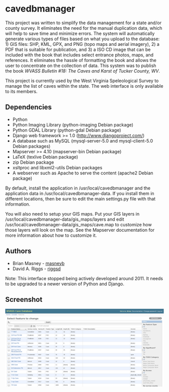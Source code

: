 # cavedbmanager

This project was written to simplify the data management for a state
and/or county survey. It eliminates the need for the manual duplication
data, which will help to save time and minimize errors. The system will
automatically generate various types of files based on what you upload
to the database: 1) GIS files: SHP, KML, GPX, and PNG (topo maps and
aerial imagery), 2) a PDF that is suitable for publication, and 3) a ISO
CD image that can be included with the book that includes select entrance
photos, maps, and references. It eliminates the hassle of formatting the
book and allows the user to concentrate on the collection of data. This
system was to publish the book _WVASS Bulletin #18: The Caves and Karst
of Tucker County, WV_.

This project is currently used by the West Virginia Speleological Survey
to manage the list of caves within the state. The web interface is only
available to its members.


## Dependencies

* Python
* Python Imaging Library (python-imaging Debian package)
* Python GDAL Library (python-gdal Debian package)
* Django web framework >= 1.0 (http://www.djangoproject.com/)
* A database such as MySQL (mysql-server-5.0 and mysql-client-5.0 Debian packages)
* Mapserver >= 4.10 (mapserver-bin Debian package)
* LaTeX (texlive Debian package)
* zip Debian package
* xsltproc and libxml2-utils Debian packages
* A webserver such as Apache to serve the content (apache2 Debian package)

By default, install the application in /usr/local/cavedbmanager and the
application data in /usr/local/cavedbmanager-data. If you install them in
different locations, then be sure to edit the main settings.py file with that 
information.

You will also need to setup your GIS maps. Put your GIS layers in 
/usr/local/cavedbmanager-data/gis_maps/layers and edit
/usr/local/cavedbmanager-data/gis_maps/cave.map to customize how those
layers will look on the map. See the Mapserver documentation for more 
information about how to customize it.


## Authors

* Brian Masney - [masneyb](https://github.com/masneyb)
* David A. Riggs - [riggsd](https://github.com/riggsd)

Note: This interface stopped being actively developed around 2011. It needs
to be upgraded to a newer version of Python and Django.

## Screenshot

![Search Page](media/img/wvass-cavedb-search-feature.png "Search Page")

